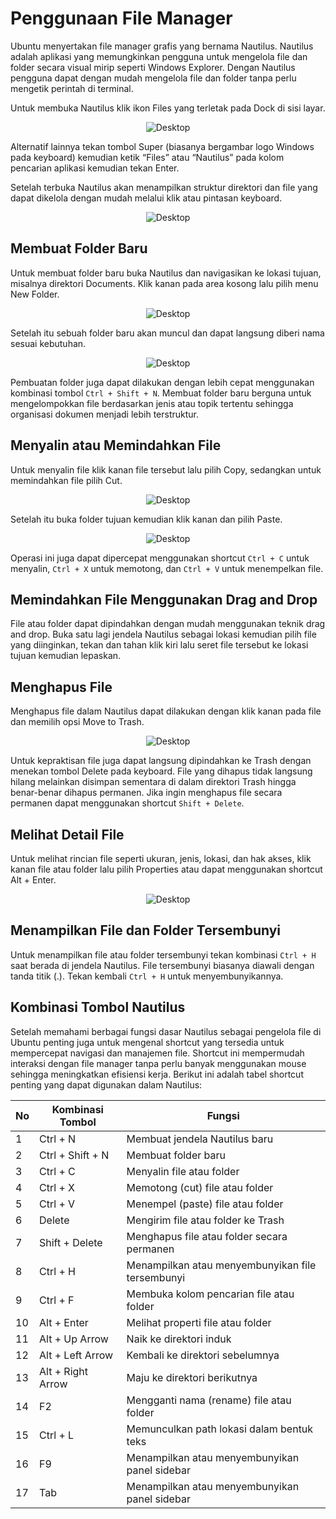 # Penggunaan File Manager

Ubuntu menyertakan file manager grafis yang bernama Nautilus. Nautilus adalah aplikasi yang memungkinkan pengguna untuk mengelola file dan folder secara visual mirip seperti Windows Explorer. Dengan Nautilus pengguna dapat dengan mudah mengelola file dan folder tanpa perlu mengetik perintah di terminal.

Untuk membuka Nautilus klik ikon Files yang terletak pada Dock di sisi layar.

<center> 

   ![Desktop](img/nautilus_icon.png)
</center>

Alternatif lainnya tekan tombol Super (biasanya bergambar logo Windows pada keyboard) kemudian ketik “Files” atau “Nautilus” pada kolom pencarian aplikasi kemudian tekan Enter.

Setelah terbuka Nautilus akan menampilkan struktur direktori dan file yang dapat dikelola dengan mudah melalui klik atau pintasan keyboard.
<center> 

   ![Desktop](img/nautilus_tampilan.png)
</center>

## Membuat Folder Baru

Untuk membuat folder baru buka Nautilus dan navigasikan ke lokasi tujuan, misalnya direktori Documents. Klik kanan pada area kosong lalu pilih menu New Folder. 

<center> 

   ![Desktop](img/nautilus_new.png)
</center>

Setelah itu sebuah folder baru akan muncul dan dapat langsung diberi nama sesuai kebutuhan. 

<center> 

   ![Desktop](img/nautilus_new_folder_name.png)
</center>

Pembuatan folder juga dapat dilakukan dengan lebih cepat menggunakan kombinasi tombol `Ctrl + Shift + N`. Membuat folder baru berguna untuk mengelompokkan file berdasarkan jenis atau topik tertentu sehingga organisasi dokumen menjadi lebih terstruktur.

## Menyalin atau Memindahkan File

Untuk menyalin file klik kanan file tersebut lalu pilih Copy, sedangkan untuk memindahkan file pilih Cut.

<center> 

   ![Desktop](img/nautilus_copy.png)
</center>

Setelah itu buka folder tujuan kemudian klik kanan dan pilih Paste.

<center> 

   ![Desktop](img/nautilus_paste.png)
</center>

Operasi ini juga dapat dipercepat menggunakan shortcut `Ctrl + C` untuk menyalin, `Ctrl + X` untuk memotong, dan `Ctrl + V` untuk menempelkan file.

## Memindahkan File Menggunakan Drag and Drop

File atau folder dapat dipindahkan dengan mudah menggunakan teknik drag and drop. Buka satu lagi jendela Nautilus sebagai lokasi kemudian pilih file yang diinginkan, tekan dan tahan klik kiri lalu seret file tersebut ke lokasi tujuan kemudian lepaskan.

## Menghapus File

Menghapus file dalam Nautilus dapat dilakukan dengan klik kanan pada file dan memilih opsi Move to Trash. 

<center> 

   ![Desktop](img/nautilus_hapus.png)
</center>

Untuk kepraktisan file juga dapat langsung dipindahkan ke Trash dengan menekan tombol Delete pada keyboard. File yang dihapus tidak langsung hilang melainkan disimpan sementara di dalam direktori Trash hingga benar-benar dihapus permanen. Jika ingin menghapus file secara permanen dapat menggunakan shortcut `Shift + Delete`.

## Melihat Detail File

Untuk melihat rincian file seperti ukuran, jenis, lokasi, dan hak akses, klik kanan file atau folder lalu pilih Properties atau dapat menggunakan shortcut Alt + Enter.

<center> 

   ![Desktop](img/nautilus_detail.png)
</center>

## Menampilkan File dan Folder Tersembunyi
Untuk menampilkan file atau folder tersembunyi tekan kombinasi `Ctrl + H `saat berada di jendela Nautilus. File tersembunyi biasanya diawali dengan tanda titik (.). Tekan kembali `Ctrl + H` untuk menyembunyikannya.

## Kombinasi Tombol Nautilus
Setelah memahami berbagai fungsi dasar Nautilus sebagai pengelola file di Ubuntu penting juga untuk mengenal shortcut yang tersedia untuk mempercepat navigasi dan manajemen file. Shortcut ini mempermudah interaksi dengan file manager tanpa perlu banyak menggunakan mouse sehingga meningkatkan efisiensi kerja. Berikut ini adalah tabel shortcut penting yang dapat digunakan dalam Nautilus:

| No | Kombinasi Tombol | Fungsi |
| -- | ---------------- | ----- |
| 1 | Ctrl + N | Membuat jendela Nautilus baru |
| 2 | Ctrl + Shift + N | Membuat folder baru |
| 3 | Ctrl + C | Menyalin file atau folder |
| 4 | Ctrl + X | Memotong (cut) file atau folder |
| 5 | Ctrl + V | Menempel (paste) file atau folder |
| 6 | Delete | Mengirim file atau folder ke Trash |
| 7 | Shift + Delete | Menghapus file atau folder secara permanen |
| 8 | Ctrl + H | Menampilkan atau menyembunyikan file tersembunyi |
| 9 | Ctrl + F | Membuka kolom pencarian file atau folder |
| 10 | Alt + Enter | Melihat properti file atau folder |
| 11 | Alt + Up Arrow | Naik ke direktori induk |
| 12 | Alt + Left Arrow | Kembali ke direktori sebelumnya |
| 13 | Alt + Right Arrow | Maju ke direktori berikutnya |
| 14 | F2 | Mengganti nama (rename) file atau folder |
| 15 | Ctrl + L | Memunculkan path lokasi dalam bentuk teks |
| 16 | F9 | Menampilkan atau menyembunyikan panel sidebar |
| 17 | Tab | Menampilkan atau menyembunyikan panel sidebar |